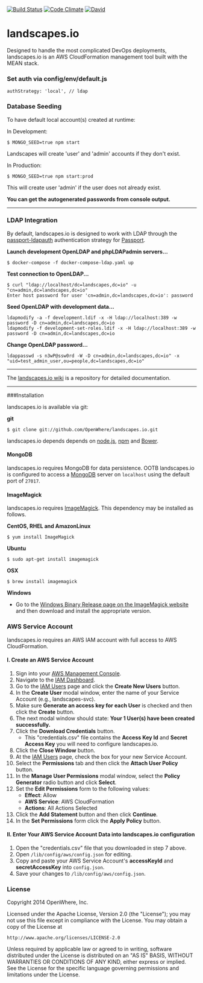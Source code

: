 [![Build Status](https://travis-ci.org/OpenWhere/landscapes.io.svg?branch=master)](https://travis-ci.org/OpenWhere/landscapes.io)
[![Code Climate](https://codeclimate.com/github/OpenWhere/landscapes.io/badges/gpa.svg)](https://codeclimate.com/github/OpenWhere/landscapes.io)
[![David](https://david-dm.org/OpenWhere/landscapes.io.svg)](https://david-dm.org/)

landscapes.io
===============
Designed to handle the most complicated DevOps deployments, landscapes.io is an AWS CloudFormation management tool built with the MEAN stack.

### Set auth via config/env/default.js
```
authStrategy: 'local', // ldap
```

### Database Seeding

To have default local account(s) created at runtime:

In Development:
```
$ MONGO_SEED=true npm start
```
Landscapes will create 'user' and 'admin' accounts if they don't exist. 

In Production:
```
$ MONGO_SEED=true npm start:prod
```
This will create user 'admin' if the user does not already exist.

**You can get the autogenerated passwords from console output.**

---

### LDAP Integration

By default, landscapes.io is designed to work with LDAP through the [passport-ldapauth](https://github.com/vesse/passport-ldapauth) authentication strategy for [Passport](http://passportjs.org/).

**Launch development OpenLDAP and phpLDAPadmin servers...**
```
$ docker-compose -f docker-compose-ldap.yaml up
```

**Test connection to OpenLDAP...**
```
$ curl "ldap://localhost/dc=landscapes,dc=io" -u "cn=admin,dc=landscapes,dc=io"
Enter host password for user 'cn=admin,dc=landscapes,dc=io': password
```

**Seed OpenLDAP with development data...**
```
ldapmodify -a -f development.ldif -x -H ldap://localhost:389 -w password -D cn=admin,dc=landscapes,dc=io
ldapmodify -f development-set-roles.ldif -x -H ldap://localhost:389 -w password -D cn=admin,dc=landscapes,dc=io 
```

**Change OpenLDAP password...**
```
ldappasswd -s n3wP@ssw0rd -W -D cn=admin,dc=landscapes,dc=io" -x "uid=test_admin_user,ou=people,dc=landscapes,dc=io"
```

---

The [landscapes.io wiki](https://github.com/OpenWhere/landscapes.io/wiki) is a repository for detailed documentation.

---

###Installation

landscapes.io is available via git:

**git**
```
$ git clone git://github.com/OpenWhere/landscapes.io.git
```

landscapes.io depends depends on [node.js](http://nodejs.org/), [npm](https://www.npmjs.org/) and [Bower](http://bower.io/).



#### MongoDB

landscapes.io requires MongoDB for data persistence. OOTB landscapes.io is
configured to access a [MongoDB](http://www.mongodb.org) server on `localhost`
using the default port of `27017`.


#### ImageMagick

landscapes.io requires [ImageMagick](http://www.imagemagick.org). This dependency may be installed as follows.

**CentOS, RHEL and AmazonLinux**

	$ yum install ImageMagick


**Ubuntu**

	$ sudo apt-get install imagemagick


**OSX**

	$ brew install imagemagick


**Windows**

* Go to the [Windows Binary Release page on the ImageMagick website](http://www.imagemagick.org/script/binary-releases.php#windows) and then download and install the appropriate version.


### AWS Service Account

landscapes.io requires an AWS IAM account with full access to AWS CloudFormation.

#### I. Create an AWS Service Account

1. Sign into your [AWS Management Console](https://console.aws.amazon.com).
2. Navigate to the [IAM Dashboard](https://console.aws.amazon.com/iam).
3. Go to the [IAM Users](https://console.aws.amazon.com/iam/home#users) page and click the **Create New Users** button.
4. In the **Create User** modal window, enter the name of your Service Account (e.g., landscapes-svc).
5. Make sure **Generate an access key for each User** is checked and then click the **Create** button.
6. The next modal window should state: **Your 1 User(s) have been created successfully.**
7. Click the **Download Credentials** button.
    * This "credentials.csv" file contains the **Access Key Id** and **Secret Access Key** you will need to configure landscapes.io.
8. Click the **Close Window** button.
10. At the [IAM Users](https://console.aws.amazon.com/iam/home#users) page, check the box for your new Service Account.
11. Select the **Permissions** tab and then click the **Attach User Policy** button.
12. In the **Manage User Permissions** modal window, select the **Policy Generator** radio button and click **Select**.
13. Set the **Edit Permissions** form to the following values:
    * **Effect**: Allow
    * **AWS Service**: AWS CloudFormation
    * **Actions**: All Actions Selected
14. Click the **Add Statement** button and then click **Continue**.
15. In the **Set Permissions** form click the **Apply Policy** button.

#### II. Enter Your AWS Service Account Data into landscapes.io configuration

1. Open the "credentials.csv" file that you downloaded in step 7 above.
2. Open `/lib/config/aws/config.json` for editing.
3. Copy and paste your AWS Service Account's **accessKeyId** and **secretAccessKey** into `config.json`.
4. Save your changes to `/lib/config/aws/config.json`.


### License

Copyright 2014 OpenWhere, Inc.

Licensed under the Apache License, Version 2.0 (the "License");
you may not use this file except in compliance with the License.
You may obtain a copy of the License at

    http://www.apache.org/licenses/LICENSE-2.0

Unless required by applicable law or agreed to in writing, software
distributed under the License is distributed on an "AS IS" BASIS,
WITHOUT WARRANTIES OR CONDITIONS OF ANY KIND, either express or implied.
See the License for the specific language governing permissions and
limitations under the License.
